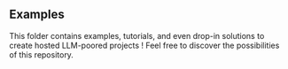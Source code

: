 ## Examples ##

This folder contains examples, tutorials, and even drop-in solutions to create hosted LLM-poored projects ! Feel free to discover the possibilities of this repository.